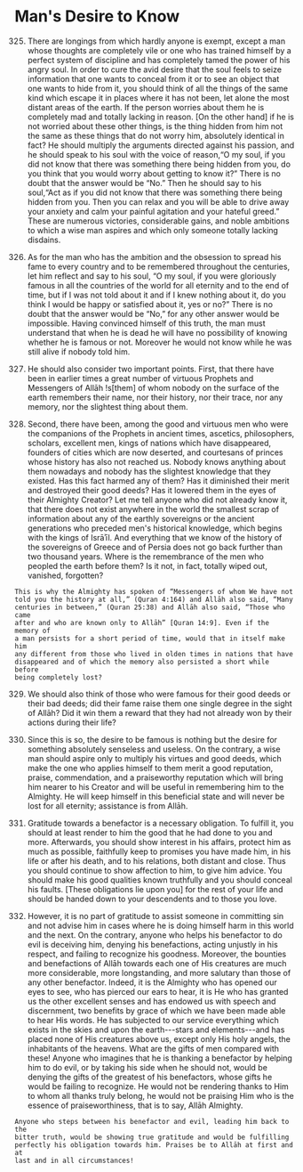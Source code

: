 
# Man's Desire to Know

325. There are longings from which hardly anyone is exempt, except a man whose
     thoughts are completely vile or one who has trained himself by a perfect
     system of discipline and has completely tamed the power of his angry soul.
     In order to cure the avid desire that the soul feels to seize information
     that one wants to conceal from it or to see an object that one wants to
     hide from it, you should think of all the things of the same kind which
     escape it in places where it has not been, let alone the most distant areas
     of the earth. If the person worries about them he is completely mad and
     totally lacking in reason. [On the other hand] if he is not worried about
     these other things, is the thing hidden from him not the same as these
     things that do not worry him, absolutely identical in fact? He should
     multiply the arguments directed against his passion, and he should speak to
     his soul with the voice of reason,“O my soul, if you did not know that
     there was something there being hidden from you, do you think that you
     would worry about getting to know it?” There is no doubt that the answer
     would be “No.” Then he should say to his soul,“Act as if you did not know
     that there was something there being hidden from you. Then you can relax
     and you will be able to drive away your anxiety and calm your painful
     agitation and your hateful greed.” These are numerous victories,
     considerable gains, and noble ambitions to which a wise man aspires and
     which only someone totally lacking disdains.

326. As for the man who has the ambition and the obsession to spread his fame to
     every country and to be remembered throughout the centuries, let him
     reflect and say to his soul, “O my soul, if you were gloriously famous in
     all the countries of the world for all eternity and to the end of time, but
     if I was not told about it and if I knew nothing about it, do you think I
     would be happy or satisfied about it, yes or no?” There is no doubt that
     the answer would be “No,” for any other answer would be impossible. Having
     convinced himself of this truth, the man must understand that when he is
     dead he will have no possibility of knowing whether he is famous or not.
     Moreover he would not know while he was still alive if nobody told him.

327. He should also consider two important points. First, that there have been
     in earlier times a great number of virtuous Prophets and Messengers of
     Allāh !s[them] of whom nobody on the surface of the earth remembers their
     name, nor their history, nor their trace, nor any memory, nor the slightest
     thing about them.

328. Second, there have been, among the good and virtuous men who were the
     companions of the Prophets in ancient times, ascetics, philosophers,
     scholars, excellent men, kings of nations which have disappeared, founders
     of cities which are now deserted, and courtesans of princes whose history
     has also not reached us. Nobody knows anything about them nowadays and
     nobody has the slightest knowledge that they existed. Has this fact harmed
     any of them? Has it diminished their merit and destroyed their good deeds?
     Has it lowered them in the eyes of their Almighty Creator? Let me tell
     anyone who did not already know it, that there does not exist anywhere in
     the world the smallest scrap of information about any of the earthly
     sovereigns or the ancient generations who preceded men's historical
     knowledge, which begins with the kings of Isrāʾīl. And everything that we
     know of the history of the sovereigns of Greece and of Persia does not go
     back further than two thousand years. Where is the remembrance of the men
     who peopled the earth before them? Is it not, in fact, totally wiped out,
     vanished, forgotten?

    This is why the Almighty has spoken of “Messengers of whom We have not
    told you the history at all,” (Quran 4:164) and Allāh also said, “Many
    centuries in between,” (Quran 25:38) and Allāh also said, “Those who came
    after and who are known only to Allāh” [Quran 14:9]. Even if the memory of
    a man persists for a short period of time, would that in itself make him
    any different from those who lived in olden times in nations that have
    disappeared and of which the memory also persisted a short while before
    being completely lost?

329. We should also think of those who were famous for their good deeds or their
     bad deeds; did their fame raise them one single degree in the sight of
     Allāh? Did it win them a reward that they had not already won by their
     actions during their life?

330. Since this is so, the desire to be famous is nothing but the desire for
     something absolutely senseless and useless. On the contrary, a wise man
     should aspire only to multiply his virtues and good deeds, which make the
     one who applies himself to them merit a good reputation, praise,
     commendation, and a praiseworthy reputation which will bring him nearer to
     his Creator and will be useful in remembering him to the Almighty. He will
     keep himself in this beneficial state and will never be lost for all
     eternity; assistance is from Allāh.

331. Gratitude towards a benefactor is a necessary obligation. To fulfill it,
     you should at least render to him the good that he had done to you and
     more. Afterwards, you should show interest in his affairs, protect him as
     much as possible, faithfully keep to promises you have made him, in his
     life or after his death, and to his relations, both distant and close. Thus
     you should continue to show affection to him, to give him advice. You
     should make his good qualities known truthfully and you should conceal his
     faults. [These obligations lie upon you] for the rest of your life and
     should be handed down to your descendents and to those you love.

332. However, it is no part of gratitude to assist someone in committing sin and
     not advise him in cases where he is doing himself harm in this world and
     the next. On the contrary, anyone who helps his benefactor to do evil is
     deceiving him, denying his benefactions, acting unjustly in his respect,
     and failing to recognize his goodness. Moreover, the bounties and
     benefactions of Allāh towards each one of His creatures are much more
     considerable, more longstanding, and more salutary than those of any other
     benefactor. Indeed, it is the Almighty who has opened our eyes to see, who
     has pierced our ears to hear, it is He who has granted us the other
     excellent senses and has endowed us with speech and discernment, two
     benefits by grace of which we have been made able to hear His words. He has
     subjected to our service everything which exists in the skies and upon the
     earth---stars and elements---and has placed none of His creatures above us,
     except only His holy angels, the inhabitants of the heavens. What are the
     gifts of men compared with these! Anyone who imagines that he is thanking a
     benefactor by helping him to do evil, or by taking his side when he should
     not, would be denying the gifts of the greatest of his benefactors, whose
     gifts he would be failing to recognize. He would not be rendering thanks to
     Him to whom all thanks truly belong, he would not be praising Him who is
     the essence of praiseworthiness, that is to say, Allāh Almighty.

    Anyone who steps between his benefactor and evil, leading him back to the
    bitter truth, would be showing true gratitude and would be fulfilling
    perfectly his obligation towards him. Praises be to Allāh at first and at
    last and in all circumstances!

